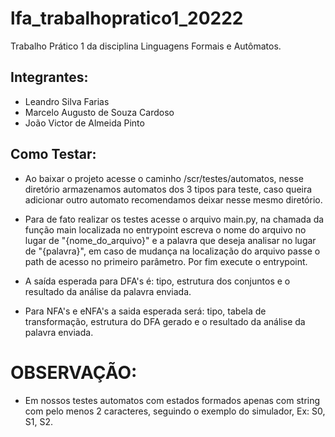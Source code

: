 # lfa_trabalhopratico1_20222
Trabalho Prático 1 da disciplina Linguagens Formais e Autômatos.

## Integrantes:
* Leandro Silva Farias
* Marcelo Augusto de Souza Cardoso
* João Victor de Almeida Pinto

## Como Testar:

- Ao baixar o projeto acesse o caminho /scr/testes/automatos, nesse diretório armazenamos automatos dos 3 tipos para teste, caso queira adicionar outro automato recomendamos deixar nesse mesmo diretório.

- Para de fato realizar os testes acesse o arquivo main.py, na chamada da função main localizada no entrypoint escreva o nome do arquivo no lugar de "{nome_do_arquivo}" e a palavra que deseja analisar no lugar de "{palavra}", em caso de mudança na localização do arquivo passe o path de acesso no primeiro parâmetro. Por fim execute o entrypoint.

- A saída esperada para DFA's é: tipo, estrutura dos conjuntos e o resultado da análise da palavra enviada.

- Para NFA's e eNFA's a saida esperada será: tipo, tabela de transformação, estrutura do DFA gerado e o resultado da análise da palavra enviada.

# OBSERVAÇÃO:

- Em nossos testes automatos com estados formados apenas com string com pelo menos 2 caracteres, seguindo o exemplo do simulador, Ex: S0, S1, S2. 
